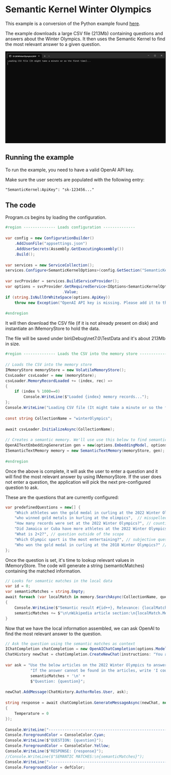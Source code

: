 ﻿# Semantic Kernel Winter Olympics

This example is a conversion of the Python example found [here](https://github.com/openai/openai-cookbook/blob/main/examples/Question_answering_using_embeddings.ipynb?ref=mlq.ai).

The example downloads a large CSV file (213Mb) containing questions and answers about the Winter Olympics. 
It then uses the Semantic Kernel to find the most relevant answer to a given question.

[<img src="Images/WinterOlympics.gif">](http://google.com.au/)

## Running the example

To run the example, you need to have a valid OpenAI API key.

Make sure the user secrets are populated with the following entry:
```
"SemanticKernel:ApiKey": "sk-123456..."
```

## The code

Program.cs begins by loading the configuration.

```csharp
#region -------------- Loads configuration --------------

var config = new ConfigurationBuilder()
    .AddJsonFile("appsettings.json")
    .AddUserSecrets(Assembly.GetExecutingAssembly())
    .Build();

var services = new ServiceCollection();
services.Configure<SemanticKernelOptions>(config.GetSection("SemanticKernel"));

var svcProvider = services.BuildServiceProvider();
var options = svcProvider.GetRequiredService<IOptions<SemanticKernelOptions>>()
                         .Value;
if (string.IsNullOrWhiteSpace(options.ApiKey))
    throw new Exception("OpenAI API key is missing. Please add it to the user secrets.");

#endregion
```

It will then download the CSV file (if it is not already present on disk) and instantiate an IMemoryStore to hold the data.

The file will be saved under bin\Debug\net7.0\TestData and it's about 213Mb in size.

```csharp
#region -------------- Loads the CSV into the memory store --------------

// Loads the CSV into the memory store
IMemoryStore memoryStore = new VolatileMemoryStore();
CsvLoader csvLoader = new (memoryStore);
csvLoader.MemoryRecordLoaded += (index, rec) =>
{ 
    if (index % 1000==0)
        Console.WriteLine($"Loaded {index} memory records...");
};
Console.WriteLine("Loading CSV file (It might take a minute or so the first time)...");

const string CollectionName = "winterOlympics";

await csvLoader.InitializeAsync(CollectionName);

// Creates a semantic memory. We'll use use this below to find semantic matches
OpenAITextEmbeddingGeneration gen = new(options.EmbeddingModel, options.ApiKey);
ISemanticTextMemory memory = new SemanticTextMemory(memoryStore, gen);

#endregion
```

Once the above is complete, it will ask the user to enter a question and it will find the most relevant answer by using IMemoryStore.
If the user does not enter a question, the application will pick the next pre-configured question to ask.

These are the questions that are currently configured:

```csharp
var predefinedQuestions = new[] {
    "Which athletes won the gold medal in curling at the 2022 Winter Olympics?",
    "who winned gold metals in kurling at the olimpics",  // misspelled question
    "How many records were set at the 2022 Winter Olympics?", // counting question
    "Did Jamaica or Cuba have more athletes at the 2022 Winter Olympics?", // comparison question
    "What is 2+2?", // question outside of the scope
    "Which Olympic sport is the most entertaining?", // subjective question
    "Who won the gold medal in curling at the 2018 Winter Olympics?" // question outside of the scope  
};
```

Once the question is set, it's time to lookup relevant values in IMemoryStore.
The code will generate a string (semanticMatches) containing the matched information.

```csharp
// Looks for semantic matches in the local data
var id = 0;
var semanticMatches = string.Empty;
await foreach (var localMatch in memory.SearchAsync(CollectionName, question, limit: 5))
{
    Console.WriteLine($"Semantic result #{id++}, Relevance: {localMatch.Relevance}.");
    semanticMatches += $"\n\nWikipedia article section:\n{localMatch.Metadata.Text}\n";
}
```

Now that we have the local information assembled, we can ask OpenAI to find the most relevant answer to the question.

```csharp
// Ask the question using the semantic matches as context
IChatCompletion chatCompletion = new OpenAIChatCompletion(options.Model, options.ApiKey);
ChatHistory newChat = chatCompletion.CreateNewChat(instructions: "You answer questions about the 2022 Winter Olympics.");

var ask = "Use the below articles on the 2022 Winter Olympics to answer the subsequent question. " +
           "If the answer cannot be found in the articles, write 'I could not find an answer.'\n" +
           semanticMatches + '\n' +
           $"Question: {question}";

newChat.AddMessage(ChatHistory.AuthorRoles.User, ask);

string response = await chatCompletion.GenerateMessageAsync(newChat, new ChatRequestSettings
{
    Temperature = 0
});

Console.WriteLine("------------------------------------------------------");
Console.ForegroundColor = ConsoleColor.Cyan;
Console.WriteLine($"QUESTION: {question}");
Console.ForegroundColor = ConsoleColor.Yellow;
Console.WriteLine($"RESPONSE: {response}");
//Console.WriteLine($"SEMANTIC MATCHES:\n{semanticMatches}");
Console.WriteLine("------------------------------------------------------");   
Console.ForegroundColor = defColor; 
```
